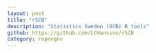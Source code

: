 ```yaml
---
layout: post
title: "rSCB"
description: "Statistics Sweden (SCB) R tools"
github: https://github.com/LCHansson/rSCB
category: ropengov
---
```


